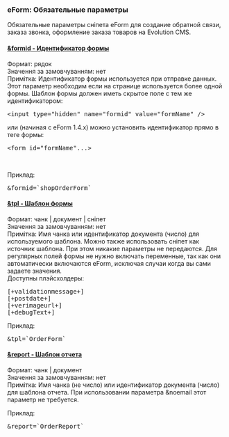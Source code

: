 
<meta http-equiv="Content-Type" content="text/html; charset=utf-8">
<h3>eForm: Обязательные параметры </h3> 
Обязательные параметры сніпета eForm для создание обратной связи, заказа звонка, оформление заказа товаров на Evolution CMS.	
<br>
<div class="panel-group accordion">
<div class="panel panel-default">
<div class="panel-heading">
<h4 class="panel-title"><a id="858"></a><a class="accordion-toggle collapsed" data-toggle="collapse" data-parent="#accordion" href="#collapse858"><span class="text-bold">&formid</span> - Идентификатор формы</a></h4>
</div>
<div id="collapse858" class="panel-collapse collapse">
<div class="panel-body">
<span class="text-bold">Формат:</span> рядок<br>
<span class="text-bold">Значення за замовчуванням:</span> нет<br>
<span class="text-bold">Примітка:</span> Идентификатор формы используется при отправке данных. Этот параметр необходим если на странице используется более одной формы. Шаблон формы должен иметь скрытое поле с тем же идентификатором:<br>
<pre class="brush: html;">&lt;input type="hidden" name="formid" value="formName" /&gt;</pre>
или (начиная с eForm 1.4.x) можно установить идентификатор прямо в теге формы:<br>
<pre class="brush: html;">&lt;form id="formName"...&gt;</pre><br>
<p><span class="text-bold">Приклад:</span></p>
<pre class="brush: html;">&formid=`shopOrderForm`</pre>
</div>
</div>
</div>

<div class="panel panel-default">
<div class="panel-heading">
<h4 class="panel-title"><a id="859"></a><a class="accordion-toggle collapsed" data-toggle="collapse" data-parent="#accordion" href="#collapse859"><span class="text-bold">&tpl</span> - Шаблон формы</a></h4>
</div>
<div id="collapse859" class="panel-collapse collapse">
<div class="panel-body">
<span class="text-bold">Формат:</span> чанк | документ | сніпет<br>
<span class="text-bold">Значення за замовчуванням:</span> нет<br>
<span class="text-bold">Примітка:</span> Имя чанка или идентификатор документа (число) для используемого шаблона. Можно также использовать сніпет как источник шаблона. При этом никакие параметры не передаются. Для регулярных полей формы не нужно включать переменные, так как они автоматически включаются eForm, исключая случаи когда вы сами задаете значения. <br>
<span class="text-bold">Доступны плэйсхолдеры:</span><br>
<pre class="brush: html;">[+validationmessage+]
[+postdate+]
[+verimageurl+]
[+debugText+]</pre>
	<p><span class="text-bold">Приклад:</span></p>
<pre class="brush: html;">&tpl=`OrderForm`</pre>
</div>
</div>
</div>

<div class="panel panel-default">
<div class="panel-heading">
<h4 class="panel-title"><a id="860"></a><a class="accordion-toggle collapsed" data-toggle="collapse" data-parent="#accordion" href="#collapse860"><span class="text-bold">&report</span> - Шаблон отчета</a></h4>
</div>
<div id="collapse860" class="panel-collapse collapse">
<div class="panel-body">
<span class="text-bold">Формат:</span> чанк | документ<br>
<span class="text-bold">Значення за замовчуванням:</span> нет<br>
<span class="text-bold">Примітка:</span> Имя чанка (не число) или идентификатор документа (число) для шаблона отчета. При использовании параметра &noemail этот параметр не требуется.<br>
<p><span class="text-bold">Приклад:</span></p>
<pre class="brush: html;">&report=`OrderReport`</pre>
</div>
</div>
</div>
</div>